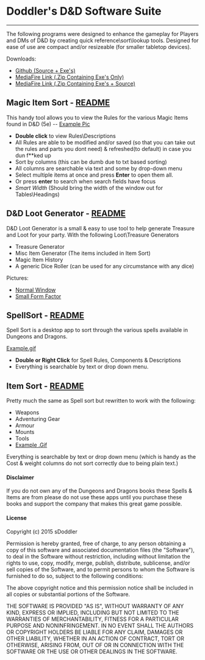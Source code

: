 # Doddler's D&D Software Suite
----
The following programs were designed to enhance the gameplay for Players and DMs of D&D by creating quick reference\sort\lookup tools. Designed for ease of use are compact and/or resizeable (for smaller tabletop devices).

Downloads:
- [Github (Source + Exe's)](https://github.com/sdoddler/D-D-Software-Suite)
- [MediaFire Link (.Zip Containing Exe's Only)](http://www.mediafire.com/download/7n7edht0085j0e9/D%26D_Software_Suite.zip)
-  [MediaFire Link (.Zip Containing Exe's + Source)](http://www.mediafire.com/download/5ejvupkedgadjp6/D%26D_Software_Suite_%28Source%29.zip)

## Magic Item Sort - [README](https://github.com/sdoddler/D-D-Software-Suite/blob/master/Magic%20Item%20Sort%20Source/README.MD)

This handy tool allows you to view the Rules for the various Magic Items found in D&D (5e) -- [Example Pic](http://imgur.com/uVQnh3J)

  - **Double click** to view Rules\Descriptions
  - All Rules are able to be modified and/or saved (so that you can take out the rules and parts you dont need) & refreshed(to default) in case you dun f**ked up
  - Sort by columns (this can be dumb due to txt based sorting)
  - All columns are searchable via text and some by drop-down menu
  - Select multiple items at once and press **Enter** to open them all.
  - Or press **enter** to search when search fields have focus
  - *Smart Width* (Should bring the width of the window out for Tables\Headings)

## D&D Loot Generator - [README](https://github.com/sdoddler/D-D-Software-Suite/blob/master/Loot%20Generator%20Source/README.md)
D&D Loot Generator is a small & easy to use tool to help generate Treasure and Loot for your party. With the following Loot\Treasure Generators
 
 - Treasure Generator
 - Misc Item Generator (The items included in Item Sort)
 - Magic Item History
 - A generic Dice Roller (can be used for any circumstance with any dice)

Pictures: 
- [Normal Window](http://imgur.com/19TBar0) 
- [Small Form Factor](http://imgur.com/hWPWBC5)

## SpellSort - [README](https://github.com/sdoddler/D-D-Software-Suite/blob/master/SpellSort%20Source/README.MD)

Spell Sort is a desktop app to sort through the various spells available in Dungeons and Dragons.

[Example.gif](http://imgur.com/P4PZAqb) 

- **Double or Right Click** for Spell Rules, Components & Descriptions
- Everything is searchable by text or drop down menu.

## Item Sort - [README](https://github.com/sdoddler/D-D-Software-Suite/blob/master/ItemSort%20Source/README.MD)
Pretty much the same as Spell sort but rewritten to work with the following: 

- Weapons
- Adventuring Gear
- Armour
- Mounts
- Tools
- [Example .Gif](http://imgur.com/csYB3Rs)

Everything is searchable by text or drop down menu (which is handy as the Cost & weight columns do not sort correctly due to being plain text.)

#### Disclaimer
If you do not own any of the Dungeons and Dragons books these Spells & Items are from please do not use these apps until you purchase these books and support the company that makes this great game possible.
 

#### License
Copyright (c) 2015 sDoddler



Permission is hereby granted, free of charge, to any person obtaining a copy
of this software and associated documentation files (the "Software"), to deal
in the Software without restriction, including without limitation the rights
to use, copy, modify, merge, publish, distribute, sublicense, and/or sell
copies of the Software, and to permit persons to whom the Software is
furnished to do so, subject to the following conditions:



The above copyright notice and this permission notice shall be included in
all copies or substantial portions of the Software.



THE SOFTWARE IS PROVIDED "AS IS", WITHOUT WARRANTY OF ANY KIND, EXPRESS OR
IMPLIED, INCLUDING BUT NOT LIMITED TO THE WARRANTIES OF MERCHANTABILITY,
FITNESS FOR A PARTICULAR PURPOSE AND NONINFRINGEMENT.  IN NO EVENT SHALL THE
AUTHORS OR COPYRIGHT HOLDERS BE LIABLE FOR ANY CLAIM, DAMAGES OR OTHER
LIABILITY, WHETHER IN AN ACTION OF CONTRACT, TORT OR OTHERWISE, ARISING FROM,
OUT OF OR IN CONNECTION WITH THE SOFTWARE OR THE USE OR OTHER DEALINGS IN
THE SOFTWARE.
